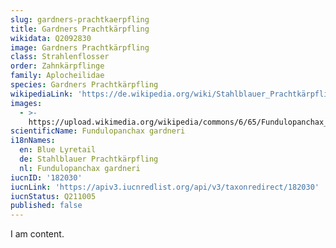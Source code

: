 ```yaml
---
slug: gardners-prachtkaerpfling
title: Gardners Prachtkärpfling
wikidata: Q2092830
image: Gardners Prachtkärpfling
class: Strahlenflosser
order: Zahnkärpflinge
family: Aplocheilidae
species: Gardners Prachtkärpfling
wikipediaLink: 'https://de.wikipedia.org/wiki/Stahlblauer_Prachtkärpfling'
images:
  - >-
    https://upload.wikimedia.org/wikipedia/commons/6/65/Fundulopanchax_gardneri.png
scientificName: Fundulopanchax gardneri
i18nNames:
  en: Blue Lyretail
  de: Stahlblauer Prachtkärpfling
  nl: Fundulopanchax gardneri
iucnID: '182030'
iucnLink: 'https://apiv3.iucnredlist.org/api/v3/taxonredirect/182030'
iucnStatus: Q211005
published: false
---
```


I am content.
